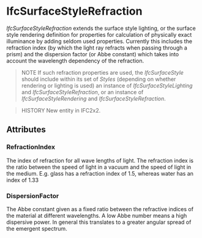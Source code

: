 # IfcSurfaceStyleRefraction

_IfcSurfaceStyleRefraction_ extends the surface style lighting, or the surface style rendering definition for properties for calculation of physically exact illuminance by adding seldom used properties. Currently this includes the refraction index (by which the light ray refracts when passing through a prism) and the dispersion factor (or Abbe constant) which takes into account the wavelength dependency of the refraction.

> NOTE If such refraction properties are used, the _IfcSurfaceStyle_ should include within its set of _Styles_ (depending on whether rendering or lighting is used) an instance of _IfcSurfaceStyleLighting_ and _IfcSurfaceStyleRefraction_, or an instance of _IfcSurfaceStyleRendering_ and _IfcSurfaceStyleRefraction_.

> HISTORY New entity in IFC2x2.

## Attributes

### RefractionIndex
The index of refraction for all wave lengths of light. The refraction index is the ratio between the speed of light in a vacuum and the speed of light in the medium. E.g. glass has a refraction index of 1.5, whereas water has an index of 1.33

### DispersionFactor
The Abbe constant given as a fixed ratio between the refractive indices of the material at different wavelengths. A low Abbe number means a high dispersive power. In general this translates to a greater angular spread of the emergent spectrum.
